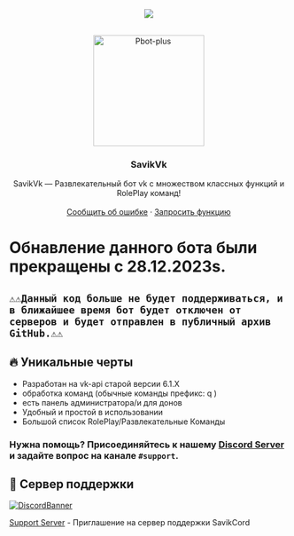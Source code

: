 
<center><img src="https://capsule-render.vercel.app/api?type=waving&color=gradient&height=200&section=header&text=SAVIKVK&fontSize=80&fontAlignY=35&animation=twinkling&fontColor=gradient" /></center>

<!-- PROJECT LOGO -->
<br />
<p align="center">
  <a href="https://github.com/INZEWORLD/savikvk">
    <img src="https://inzeworld.com/assets/img/savik.webp" alt="Pbot-plus" width="200" height="200">
  </a>

  <h3 align="center">SavikVk</h3>

  <p align="center">
    SavikVk — Развлекательный бот vk 
с множеством классных функций и RolePlay команд!
    <br />
    <br />
    <a href="https://github.com/INZEWORLD/SavikVk/issues">Сообщить об ошибке</a>
    ·
    <a href="https://github.com/INZEWORLD/SavikVk/issues">Запросить функцию</a>
  </p>
</p>
<!-- ABOUT THE PROJECT -->

# Обнавление данного бота были прекращены с 28.12.2023s.
## ``⚠️⚠️Данный код больше не будет поддерживаться, и в ближайшее время бот будет отключен от серверов и будет отправлен в публичный архив GitHub.⚠️⚠️``

## 🔥 Уникальные черты

- Разработан на vk-api старой версии 6.1.Х
- обработка команд (обычные команды префикс: q )
- есть панель администратора/и для донов
- Удобный и простой в использовании
- Большой список RolePlay/Развлекательные Команды



### **Нужна помощь?** Присоединяйтесь к нашему [Discord Server](https://discord.gg/xTmekE7Urz) и задайте вопрос на канале `#support`.


## 💌 Сервер поддержки

[![DiscordBanner](https://invidget.switchblade.xyz/xTmekE7Urz)](https://discord.gg/xTmekE7Urz)


[Support Server](https://discord.gg/xTmekE7Urz) - Приглашение на сервер поддержки SavikCord
